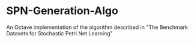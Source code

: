 # SPN-Generation-Algo
An Octave implementation of the algorithm described in "The Benchmark Datasets for Stochastic Petri Net Learning"
